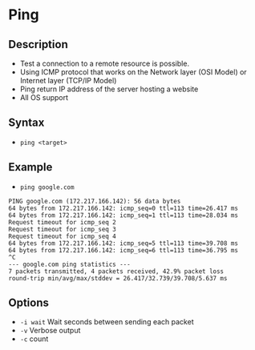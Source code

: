 # Ping

## Description

- Test a connection to a remote resource is possible.
- Using ICMP protocol that works on the Network layer (OSI Model) or Internet layer (TCP/IP Model)
- Ping return IP address of the server hosting a website
- All OS support

## Syntax

- `ping <target>`

## Example

- `ping google.com`

```
PING google.com (172.217.166.142): 56 data bytes
64 bytes from 172.217.166.142: icmp_seq=0 ttl=113 time=26.417 ms
64 bytes from 172.217.166.142: icmp_seq=1 ttl=113 time=28.034 ms
Request timeout for icmp_seq 2
Request timeout for icmp_seq 3
Request timeout for icmp_seq 4
64 bytes from 172.217.166.142: icmp_seq=5 ttl=113 time=39.708 ms
64 bytes from 172.217.166.142: icmp_seq=6 ttl=113 time=36.795 ms
^C
--- google.com ping statistics ---
7 packets transmitted, 4 packets received, 42.9% packet loss
round-trip min/avg/max/stddev = 26.417/32.739/39.708/5.637 ms
```

## Options

- `-i wait` Wait seconds between sending each packet
- `-v` Verbose output
- `-c` count
